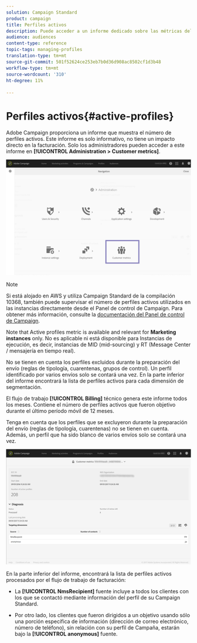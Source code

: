 ```yaml
---
solution: Campaign Standard
product: campaign
title: Perfiles activos
description: Puede acceder a un informe dedicado sobre las métricas del cliente y visualizar los perfiles activos en la base de datos de Campañas.
audience: audiences
content-type: reference
topic-tags: managing-profiles
translation-type: tm+mt
source-git-commit: 501f52624ce253eb7b0d36d908ac8502cf1d3b48
workflow-type: tm+mt
source-wordcount: '310'
ht-degree: 11%

---
```



# Perfiles activos{#active-profiles}

Adobe Campaign proporciona un informe que muestra el número de perfiles activos. Este informe es solo informativo, no tiene un impacto directo en la facturación. Solo los administradores pueden acceder a este informe en **[!UICONTROL Administration > Customer metrics]**.

![](assets/audience_active_profiles1.png)

>[!NOTE]
>
>Si está alojado en AWS y utiliza Campaign Standard de la compilación 10368, también puede supervisar el número de perfiles activos utilizados en las instancias directamente desde el Panel de control de Campaign. Para obtener más información, consulte la [documentación del Panel de control de Campaign](https://docs.adobe.com/content/help/es-ES/control-panel/using/performance-monitoring/active-profiles-monitoring.html).
>
>Note that Active profiles metric is available and relevant for **Marketing instances** only. No es aplicable ni está disponible para Instancias de ejecución, es decir, instancias de MID (mid-sourcing) y RT (Message Center / mensajería en tiempo real).


No se tienen en cuenta los perfiles excluidos durante la preparación del envío (reglas de tipología, cuarentenas, grupos de control). Un perfil identificado por varios envíos solo se contará una vez. En la parte inferior del informe encontrará la lista de perfiles activos para cada dimensión de segmentación.

El flujo de trabajo **[!UICONTROL Billing]** técnico genera este informe todos los meses. Contiene el número de perfiles activos que fueron objetivo durante el último período móvil de 12 meses.

Tenga en cuenta que los perfiles que se excluyeron durante la preparación del envío (reglas de tipología, cuarentenas) no se tienen en cuenta. Además, un perfil que ha sido blanco de varios envíos solo se contará una vez.

![](assets/audience_active_profiles2.png)

En la parte inferior del informe, encontrará la lista de perfiles activos procesados por el flujo de trabajo de facturación:

* La **[!UICONTROL NmsRecipient]** fuente incluye a todos los clientes con los que se contactó mediante información del perfil de su Campaign Standard.

* Por otro lado, los clientes que fueron dirigidos a un objetivo usando sólo una porción específica de información (dirección de correo electrónico, número de teléfono), sin relación con su perfil de Campaña, estarán bajo la **[!UICONTROL anonymous]** fuente.
